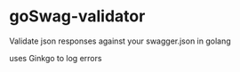 # goSwag-validator
Validate  json responses against your swagger.json in golang

uses Ginkgo to log errors
